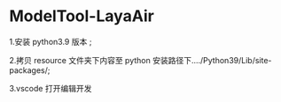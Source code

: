 # ModelTool-LayaAir

1.安装 python3.9 版本 ;

2.拷贝 resource 文件夹下内容至 python 安装路径下..../Python39/Lib/site-packages/;

3.vscode 打开编辑开发
